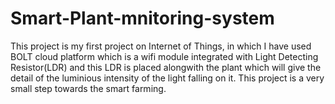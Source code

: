# Smart-Plant-mnitoring-system
This project is my first project on Internet of Things, in which I have used BOLT cloud platform which is a wifi module integrated with Light Detecting Resistor(LDR) and this LDR is placed alongwith the plant which will give the detail of the luminious intensity of the light falling on it. This project is a very small step towards the smart farming.
